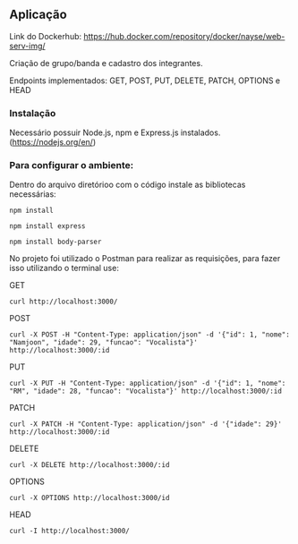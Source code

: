 ## Aplicação

Link do Dockerhub: https://hub.docker.com/repository/docker/nayse/web-serv-img/

Criação de grupo/banda e cadastro dos integrantes.

Endpoints implementados: GET, POST, PUT, DELETE, PATCH, OPTIONS e HEAD

### Instalação

Necessário possuir Node.js, npm e Express.js instalados. (https://nodejs.org/en/)


### Para configurar o ambiente:

Dentro do arquivo diretórioo com o código instale as bibliotecas necessárias:

```
npm install 

npm install express

npm install body-parser
```

No projeto foi utilizado o Postman para realizar as requisições, para fazer isso utilizando o terminal use:

GET
```
curl http://localhost:3000/
```

POST
```
curl -X POST -H "Content-Type: application/json" -d '{"id": 1, "nome": "Namjoon", "idade": 29, "funcao": "Vocalista"}' http://localhost:3000/:id
```

PUT
```
curl -X PUT -H "Content-Type: application/json" -d '{"id": 1, "nome": "RM", "idade": 28, "funcao": "Vocalista"}' http://localhost:3000/:id
```

PATCH
```
curl -X PATCH -H "Content-Type: application/json" -d '{"idade": 29}' http://localhost:3000/:id
```

DELETE
```
curl -X DELETE http://localhost:3000/:id
```

OPTIONS
```
curl -X OPTIONS http://localhost:3000/id
```

HEAD
```
curl -I http://localhost:3000/
```


